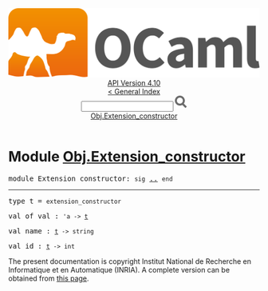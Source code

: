 <!-- ((! set title API !)) ((! set documentation !)) ((! set api !)) ((! set nobreadcrumb !)) -->
<div class="api"><header><nav class="toc brand"><a class="brand" href="https://ocaml.org/"><img src="colour-logo-gray.svg" class="svg" alt="OCaml"></a></nav><nav class="toc"><div class="toc_version"><a href="/docs" id="version-select">API Version 4.10</a></div><a href="index.html">&lt; General Index</a><div class="api_search"><input type="text" name="apisearch" id="api_search" oninput="mySearch(false);" onkeypress="this.oninput();" onclick="this.oninput();" onpaste="this.oninput();">
<img src="search_icon.svg" alt="Search" class="svg" onclick="mySearch(false)"></div>
<div id="search_results"></div><div class="toc_title"><a href="#top">Obj.Extension_constructor</a></div><ul></ul></nav></header>

<h1>Module <a href="type_Obj.Extension_constructor.html">Obj.Extension_constructor</a></h1>

<pre><span id="MODULEExtension_constructor"><span class="keyword">module</span> Extension_constructor</span>: <code class="code"><span class="keyword">sig</span></code> <a href="Obj.Extension_constructor.html">..</a> <code class="code"><span class="keyword">end</span></code></pre><hr width="100%">

<pre><span id="TYPEt"><span class="keyword">type</span> <code class="type"></code>t</span> = <code class="type">extension_constructor</code> </pre>


<pre><span id="VALof_val"><span class="keyword">val</span> of_val</span> : <code class="type">'a -&gt; <a href="Obj.Extension_constructor.html#TYPEt">t</a></code></pre>
<pre><span id="VALname"><span class="keyword">val</span> name</span> : <code class="type"><a href="Obj.Extension_constructor.html#TYPEt">t</a> -&gt; string</code></pre>
<pre><span id="VALid"><span class="keyword">val</span> id</span> : <code class="type"><a href="Obj.Extension_constructor.html#TYPEt">t</a> -&gt; int</code></pre>
<div class="copyright">The present documentation is copyright Institut National de Recherche en Informatique et en Automatique (INRIA). A complete version can be obtained from <a href="http://caml.inria.fr/pub/docs/manual-ocaml/">this page</a>.</div></div>